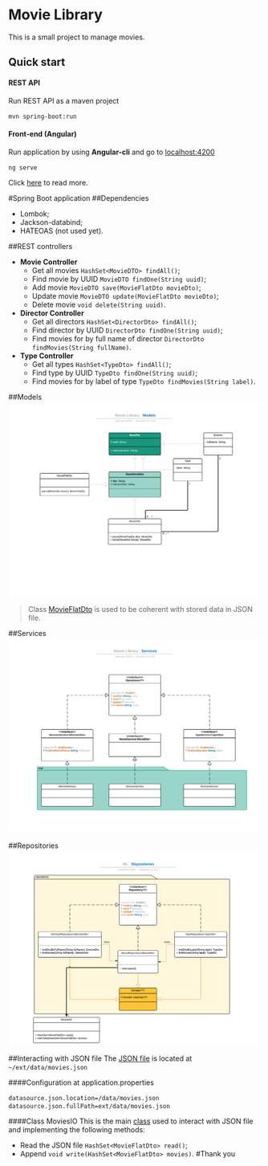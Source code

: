 # Movie Library
This is a small project to manage movies.

## Quick start
#### REST API
Run REST API as a maven project
```console
mvn spring-boot:run
```
#### Front-end (Angular)
Run application by using **Angular-cli** and go to [localhost:4200]()
```console
ng serve
```
Click [here](src/main/resources/movies-app/README.md) to read more.

#Spring Boot application
##Dependencies
* Lombok;
* Jackson-databind;
* HATEOAS (not used yet).

##REST controllers
* **Movie Controller**
    * Get all movies `HashSet<MovieDTO> findAll()`;
    * Find movie by UUID `MovieDTO findOne(String uuid)`;
    * Add movie `MovieDTO save(MovieFlatDto movieDto)`;
    * Update movie `MovieDTO update(MovieFlatDto movieDto)`;
    * Delete movie `void delete(String uuid)`.
* **Director Controller**
    * Get all directors `HashSet<DirectorDto> findAll()`;
    * Find director by UUID `DirectorDto findOne(String uuid)`;
    * Find movies for by full name of director `DirectorDto findMovies(String fullName)`.
 * **Type Controller**
     * Get all types `HashSet<TypeDto> findAll()`;
     * Find type by UUID `TypeDto findOne(String uuid)`;
     * Find movies for by label of type `TypeDto findMovies(String label)`.
     
##Models
![models](src/main/resources/doc/img/models.png)
> Class [MovieFlatDto](src/main/java/com/maltem/relfadel/movieslib/dto/MovieFlatDto.java) is used to be coherent with stored data in JSON file.

##Services
![services](src/main/resources/doc/img/services.png)

##Repositories
![repositories](src/main/resources/doc/img/repositories.png)

##Interacting with JSON file
The [JSON file](ext/data/movies.json) is located at `~/ext/data/movies.json`

####Configuration at application.properties
```properties
datasource.json.location=/data/movies.json
datasource.json.fullPath=ext/data/movies.json
```

####Class MoviesIO
This is the main [class](src/main/java/com/maltem/relfadel/movieslib/util/MoviesIO.java) used to interact with JSON file and implementing the following methods:
* Read the JSON file `HashSet<MovieFlatDto> read()`;
* Append `void write(HashSet<MovieFlatDto> movies)`.
#Thank you
